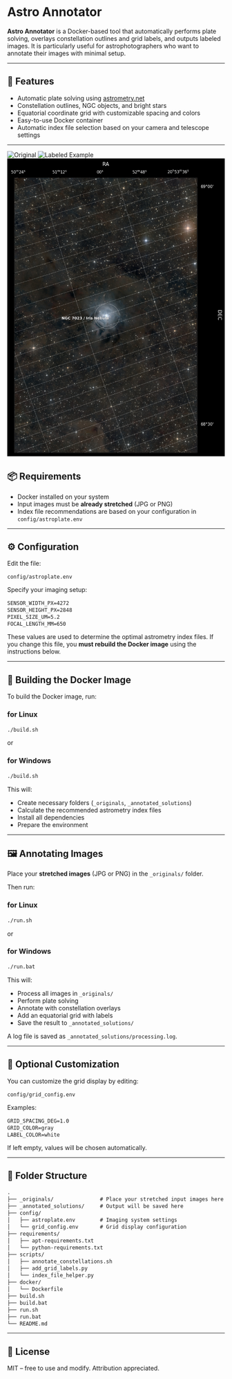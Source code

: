 # Astro Annotator

**Astro Annotator** is a Docker-based tool that automatically performs plate solving, overlays constellation outlines and grid labels, and outputs labeled images. It is particularly useful for astrophotographers who want to annotate their images with minimal setup.

---

## 🚀 Features

- Automatic plate solving using [astrometry.net](http://astrometry.net/)
- Constellation outlines, NGC objects, and bright stars
- Equatorial coordinate grid with customizable spacing and colors
- Easy-to-use Docker container
- Automatic index file selection based on your camera and telescope settings

---
![Original](docs/example.jpg)
![Labeled Example](docs/annotated_example.png)
![Annotated and labeled Example](docs/labeled_example.png)


## 📦 Requirements

- Docker installed on your system
- Input images must be **already stretched** (JPG or PNG)
- Index file recommendations are based on your configuration in `config/astroplate.env`

---

## ⚙️ Configuration

Edit the file:

```
config/astroplate.env
```

Specify your imaging setup:

```env
SENSOR_WIDTH_PX=4272
SENSOR_HEIGHT_PX=2848
PIXEL_SIZE_UM=5.2
FOCAL_LENGTH_MM=650
```

These values are used to determine the optimal astrometry index files.
If you change this file, you **must rebuild the Docker image** using the instructions below.

---

## 🔨 Building the Docker Image

To build the Docker image, run:


### for Linux
```bash
./build.sh
```

or

### for Windows
```cmd
./build.sh
```

This will:
- Create necessary folders (`_originals`, `_annotated_solutions`)
- Calculate the recommended astrometry index files
- Install all dependencies
- Prepare the environment

---

## 🖼️ Annotating Images

Place your **stretched images** (JPG or PNG) in the `_originals/` folder.

Then run:
### for Linux
```bash
./run.sh
```
or

### for Windows
```cmd
./run.bat
```

This will:
- Process all images in `_originals/`
- Perform plate solving
- Annotate with constellation overlays
- Add an equatorial grid with labels
- Save the result to `_annotated_solutions/`

A log file is saved as `_annotated_solutions/processing.log`.

---

## 🧪 Optional Customization

You can customize the grid display by editing:

```
config/grid_config.env
```

Examples:

```env
GRID_SPACING_DEG=1.0
GRID_COLOR=gray
LABEL_COLOR=white
```

If left empty, values will be chosen automatically.

---

## 📂 Folder Structure

```
.
├── _originals/               # Place your stretched input images here
├── _annotated_solutions/     # Output will be saved here
├── config/
│   ├── astroplate.env        # Imaging system settings
│   └── grid_config.env       # Grid display configuration
├── requirements/
│   ├── apt-requirements.txt
│   └── python-requirements.txt
├── scripts/
│   ├── annotate_constellations.sh
│   ├── add_grid_labels.py
│   └── index_file_helper.py
├── docker/
│   └── Dockerfile
├── build.sh
├── build.bat
├── run.sh
├── run.bat
└── README.md
```

---

## 🤝 License

MIT – free to use and modify. Attribution appreciated.
